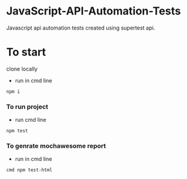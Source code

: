# JavaScript-API-Automation-Tests
Javascript api automation tests created using supertest api.

# To start 
clone locally
- run in cmd line
```
npm i 
```
### To run project
- run cmd line
```
npm test
```
### To genrate mochawesome report
- run in cmd line
```
cmd npm test-html
```
